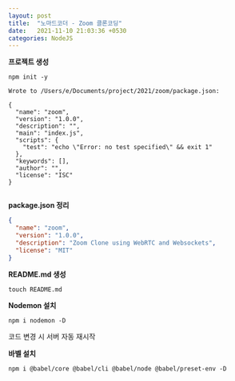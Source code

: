 ```yaml
---
layout: post
title:  "노마드코더 - Zoom 클론코딩"
date:   2021-11-10 21:03:36 +0530
categories: NodeJS
---
```


**프로젝트 생성**

```shell
npm init -y
```

```text
Wrote to /Users/e/Documents/project/2021/zoom/package.json:

{
  "name": "zoom",
  "version": "1.0.0",
  "description": "",
  "main": "index.js",
  "scripts": {
    "test": "echo \"Error: no test specified\" && exit 1"
  },
  "keywords": [],
  "author": "",
  "license": "ISC"
}


```



**package.json 정리**

```json
{
  "name": "zoom",
  "version": "1.0.0",
  "description": "Zoom Clone using WebRTC and Websockets",
  "license": "MIT"
}
```



**README.md 생성**

```shell
touch README.md
```



**Nodemon 설치**

```shell
npm i nodemon -D
```

코드 변경 시 서버 자동 재시작



**바벨 설치**

```shell
npm i @babel/core @babel/cli @babel/node @babel/preset-env -D
```



